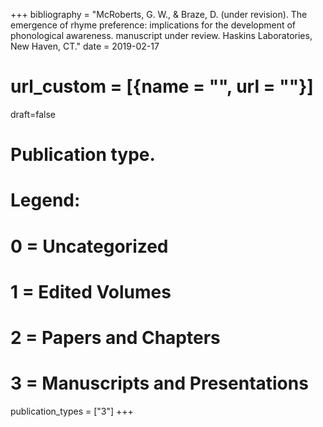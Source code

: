 +++
bibliography = "McRoberts, G. W., & Braze, D. (under revision). The emergence of rhyme preference: implications for the development of phonological awareness. manuscript under review. Haskins Laboratories, New Haven, CT."
date = 2019-02-17
# url_custom = [{name = "", url = ""}]
draft=false
# Publication type.
# Legend:
# 0 = Uncategorized
# 1 = Edited Volumes
# 2 = Papers and Chapters
# 3 = Manuscripts and Presentations
publication_types = ["3"]
+++